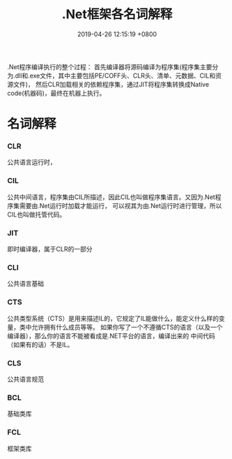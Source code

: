 ﻿---
layout: post
title:  ".Net框架各名词解释"
date:   2019-04-26 12:15:19 +0800
categories: jekyll update
---
.Net程序编译执行的整个过程：
首先编译器将源码编译为程序集(程序集主要分为.dll和.exe文件，其中主要包括PE/COFF头、CLR头、清单、元数据、CIL和资源文件)，
然后CLR加载相关的依赖程序集，通过JIT将程序集转换成Native code(机器码)，最终在机器上执行。
# 名词解释
### CLR
公共语言运行时，
### CIL
公共中间语言，程序集由CIL所描述，因此CIL也叫做程序集语言。又因为.Net程序集需要由.Net运行时加载才能运行，
可以视其为由.Net运行时进行管理，所以CIL也叫做托管代码。
### JIT
即时编译器，属于CLR的一部分
### CLI
公共语言基础
### CTS
公共类型系统（CTS）是用来描述IL的，它规定了IL能做什么，能定义什么样的变量，类中允许拥有什么成员等等。
如果你写了一个不遵循CTS的语言（以及一个编译器），那么你的语言不能被看成是.NET平台的语言，编译出来的
中间代码（如果有的话）不是IL。
### CLS
公共语言规范
### BCL
基础类库
### FCL
框架类库
